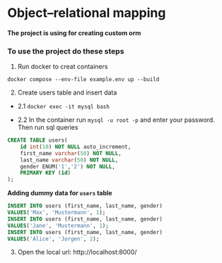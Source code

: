 # Object–relational mapping
#### The project is using for creating custom orm 

### To use the project do these steps
1. Run docker to creat containers

`docker compose --env-file example.env up --build`

2. Create users table and insert data

- 2.1 `docker exec -it mysql bash`

- 2.2 In the container run `mysql -u root -p` and enter your password. Then run sql queries

```sql
CREATE TABLE users(
    id int(10) NOT NULL auto_increment,
    first_name varchar(50) NOT NULL,
    last_name varchar(50) NOT NULL,
    gender ENUM('1','2') NOT NULL,
    PRIMARY KEY (id)
);
```
**Adding dummy data for `users` table**
```sql
INSERT INTO users (first_name, last_name, gender)
VALUES('Max', 'Mustermann', 1);
INSERT INTO users (first_name, last_name, gender)
VALUES('Jane', 'Mustermann', 1);
INSERT INTO users (first_name, last_name, gender)
VALUES('Alice', 'Jorgen', 2);
```

3. Open the local url: http://localhost:8000/